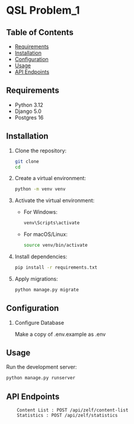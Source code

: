 # QSL Problem_1

## Table of Contents

- [Requirements](#requirements)
- [Installation](#installation)
- [Configuration](#configuration)
- [Usage](#usage)
- [API Endpoints](#api-endpoints)

## Requirements

- Python 3.12
- Django 5.0
- Postgres 16

## Installation

1. Clone the repository:

    ```bash
    git clone 
    cd 
    ```

2. Create a virtual environment:

    ```bash
    python -m venv venv
    ```

3. Activate the virtual environment:

    - For Windows:

        ```bash
        venv\Scripts\activate
        ```

    - For macOS/Linux:

        ```bash
        source venv/bin/activate
        ```

4. Install dependencies:

    ```bash
    pip install -r requirements.txt
    ```

5. Apply migrations:

    ```bash
    python manage.py migrate
    ```

## Configuration

1. Configure Database

    Make a copy of .env.example as .env

## Usage

Run the development server:

```bash
python manage.py runserver
```

## API Endpoints

``` 
    Content List : POST /api/zelf/content-list
    Statistics : POST /api/zelf/statistics
```